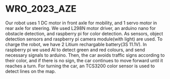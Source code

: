 # WRO_2023_AZE

Our robot uses 1 DC motor in front axle for mobility, and 1 servo motor in rear axle for steering. We used L298N motor driver, an arduino nano for obstacle detection, and raspberry pi for color detection. As sensors, object detection sensors and raspberry pi camera module(with light) are used. To charge the robot, we have 2 Litium rechargable battery(3S 11.1V).
In raspberry pi we used AI to detect green and red colours, and send necessary signals to arduino. Then, the car avoids traffic signs according to their color, and if there is no sign, the car continues to move forward until it reaches a turn. For turning the car, an TCS3200 color sensor is used to detect lines on the map.

